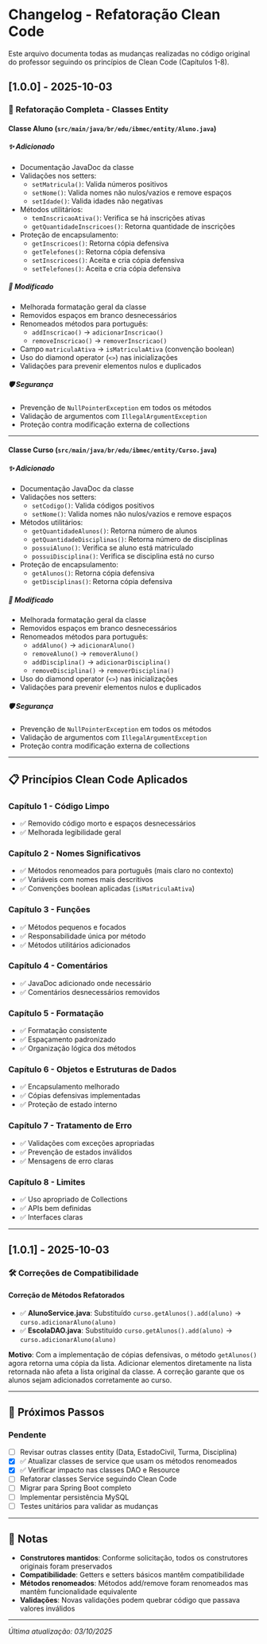 # Changelog - Refatoração Clean Code

Este arquivo documenta todas as mudanças realizadas no código original do professor seguindo os princípios de Clean Code (Capítulos 1-8).

## [1.0.0] - 2025-10-03

### 🔄 **Refatoração Completa - Classes Entity**

#### **Classe Aluno** (`src/main/java/br/edu/ibmec/entity/Aluno.java`)

##### ✨ **Adicionado**
- Documentação JavaDoc da classe
- Validações nos setters:
  - `setMatricula()`: Valida números positivos
  - `setNome()`: Valida nomes não nulos/vazios e remove espaços
  - `setIdade()`: Valida idades não negativas
- Métodos utilitários:
  - `temInscricaoAtiva()`: Verifica se há inscrições ativas
  - `getQuantidadeInscricoes()`: Retorna quantidade de inscrições
- Proteção de encapsulamento:
  - `getInscricoes()`: Retorna cópia defensiva
  - `getTelefones()`: Retorna cópia defensiva
  - `setInscricoes()`: Aceita e cria cópia defensiva
  - `setTelefones()`: Aceita e cria cópia defensiva

##### 🔧 **Modificado**
- Melhorada formatação geral da classe
- Removidos espaços em branco desnecessários
- Renomeados métodos para português:
  - `addInscricao()` → `adicionarInscricao()`
  - `removeInscricao()` → `removerInscricao()`
- Campo `matriculaAtiva` → `isMatriculaAtiva` (convenção boolean)
- Uso do diamond operator (`<>`) nas inicializações
- Validações para prevenir elementos nulos e duplicados

##### 🛡️ **Segurança**
- Prevenção de `NullPointerException` em todos os métodos
- Validação de argumentos com `IllegalArgumentException`
- Proteção contra modificação externa de collections

---

#### **Classe Curso** (`src/main/java/br/edu/ibmec/entity/Curso.java`)

##### ✨ **Adicionado**
- Documentação JavaDoc da classe
- Validações nos setters:
  - `setCodigo()`: Valida códigos positivos
  - `setNome()`: Valida nomes não nulos/vazios e remove espaços
- Métodos utilitários:
  - `getQuantidadeAlunos()`: Retorna número de alunos
  - `getQuantidadeDisciplinas()`: Retorna número de disciplinas
  - `possuiAluno()`: Verifica se aluno está matriculado
  - `possuiDisciplina()`: Verifica se disciplina está no curso
- Proteção de encapsulamento:
  - `getAlunos()`: Retorna cópia defensiva
  - `getDisciplinas()`: Retorna cópia defensiva

##### 🔧 **Modificado**
- Melhorada formatação geral da classe
- Removidos espaços em branco desnecessários
- Renomeados métodos para português:
  - `addAluno()` → `adicionarAluno()`
  - `removeAluno()` → `removerAluno()`
  - `addDisciplina()` → `adicionarDisciplina()`
  - `removeDisciplina()` → `removerDisciplina()`
- Uso do diamond operator (`<>`) nas inicializações
- Validações para prevenir elementos nulos e duplicados

##### 🛡️ **Segurança**
- Prevenção de `NullPointerException` em todos os métodos
- Validação de argumentos com `IllegalArgumentException`
- Proteção contra modificação externa de collections

---

## 📋 **Princípios Clean Code Aplicados**

### **Capítulo 1 - Código Limpo**
- ✅ Removido código morto e espaços desnecessários
- ✅ Melhorada legibilidade geral

### **Capítulo 2 - Nomes Significativos**
- ✅ Métodos renomeados para português (mais claro no contexto)
- ✅ Variáveis com nomes mais descritivos
- ✅ Convenções boolean aplicadas (`isMatriculaAtiva`)

### **Capítulo 3 - Funções**
- ✅ Métodos pequenos e focados
- ✅ Responsabilidade única por método
- ✅ Métodos utilitários adicionados

### **Capítulo 4 - Comentários**
- ✅ JavaDoc adicionado onde necessário
- ✅ Comentários desnecessários removidos

### **Capítulo 5 - Formatação**
- ✅ Formatação consistente
- ✅ Espaçamento padronizado
- ✅ Organização lógica dos métodos

### **Capítulo 6 - Objetos e Estruturas de Dados**
- ✅ Encapsulamento melhorado
- ✅ Cópias defensivas implementadas
- ✅ Proteção de estado interno

### **Capítulo 7 - Tratamento de Erro**
- ✅ Validações com exceções apropriadas
- ✅ Prevenção de estados inválidos
- ✅ Mensagens de erro claras

### **Capítulo 8 - Limites**
- ✅ Uso apropriado de Collections
- ✅ APIs bem definidas
- ✅ Interfaces claras

---

## [1.0.1] - 2025-10-03

### 🛠️ **Correções de Compatibilidade**

#### **Correção de Métodos Refatorados**
- ✅ **AlunoService.java**: Substituído `curso.getAlunos().add(aluno)` → `curso.adicionarAluno(aluno)`
- ✅ **EscolaDAO.java**: Substituído `curso.getAlunos().add(aluno)` → `curso.adicionarAluno(aluno)`

**Motivo**: Com a implementação de cópias defensivas, o método `getAlunos()` agora retorna uma cópia da lista. Adicionar elementos diretamente na lista retornada não afeta a lista original da classe. A correção garante que os alunos sejam adicionados corretamente ao curso.

---

## 🎯 **Próximos Passos**

### **Pendente**
- [ ] Revisar outras classes entity (Data, EstadoCivil, Turma, Disciplina)
- [x] ✅ Atualizar classes de service que usam os métodos renomeados
- [x] ✅ Verificar impacto nas classes DAO e Resource  
- [ ] Refatorar classes Service seguindo Clean Code
- [ ] Migrar para Spring Boot completo
- [ ] Implementar persistência MySQL
- [ ] Testes unitários para validar as mudanças

---

## 📝 **Notas**

- **Construtores mantidos**: Conforme solicitação, todos os construtores originais foram preservados
- **Compatibilidade**: Getters e setters básicos mantêm compatibilidade
- **Métodos renomeados**: Métodos add/remove foram renomeados mas mantêm funcionalidade equivalente
- **Validações**: Novas validações podem quebrar código que passava valores inválidos

---

*Última atualização: 03/10/2025*